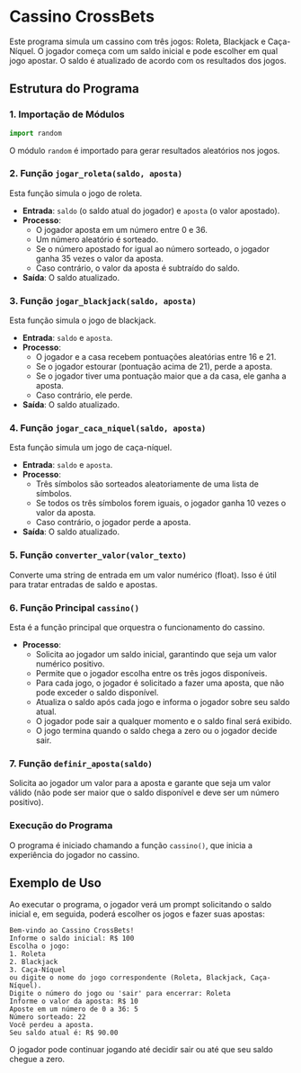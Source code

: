 # Cassino CrossBets

Este programa simula um cassino com três jogos: Roleta, Blackjack e Caça-Níquel. O jogador começa com um saldo inicial e pode escolher em qual jogo apostar. O saldo é atualizado de acordo com os resultados dos jogos.

## Estrutura do Programa

### 1. Importação de Módulos

```python
import random
```

O módulo `random` é importado para gerar resultados aleatórios nos jogos.

### 2. Função `jogar_roleta(saldo, aposta)`

Esta função simula o jogo de roleta.

- **Entrada**: `saldo` (o saldo atual do jogador) e `aposta` (o valor apostado).
- **Processo**:
  - O jogador aposta em um número entre 0 e 36.
  - Um número aleatório é sorteado.
  - Se o número apostado for igual ao número sorteado, o jogador ganha 35 vezes o valor da aposta.
  - Caso contrário, o valor da aposta é subtraído do saldo.
- **Saída**: O saldo atualizado.

### 3. Função `jogar_blackjack(saldo, aposta)`

Esta função simula o jogo de blackjack.

- **Entrada**: `saldo` e `aposta`.
- **Processo**:
  - O jogador e a casa recebem pontuações aleatórias entre 16 e 21.
  - Se o jogador estourar (pontuação acima de 21), perde a aposta.
  - Se o jogador tiver uma pontuação maior que a da casa, ele ganha a aposta.
  - Caso contrário, ele perde.
- **Saída**: O saldo atualizado.

### 4. Função `jogar_caca_niquel(saldo, aposta)`

Esta função simula um jogo de caça-níquel.

- **Entrada**: `saldo` e `aposta`.
- **Processo**:
  - Três símbolos são sorteados aleatoriamente de uma lista de símbolos.
  - Se todos os três símbolos forem iguais, o jogador ganha 10 vezes o valor da aposta.
  - Caso contrário, o jogador perde a aposta.
- **Saída**: O saldo atualizado.

### 5. Função `converter_valor(valor_texto)`

Converte uma string de entrada em um valor numérico (float). Isso é útil para tratar entradas de saldo e apostas.

### 6. Função Principal `cassino()`

Esta é a função principal que orquestra o funcionamento do cassino.

- **Processo**:
  - Solicita ao jogador um saldo inicial, garantindo que seja um valor numérico positivo.
  - Permite que o jogador escolha entre os três jogos disponíveis.
  - Para cada jogo, o jogador é solicitado a fazer uma aposta, que não pode exceder o saldo disponível.
  - Atualiza o saldo após cada jogo e informa o jogador sobre seu saldo atual.
  - O jogador pode sair a qualquer momento e o saldo final será exibido.
  - O jogo termina quando o saldo chega a zero ou o jogador decide sair.

### 7. Função `definir_aposta(saldo)`

Solicita ao jogador um valor para a aposta e garante que seja um valor válido (não pode ser maior que o saldo disponível e deve ser um número positivo).

### Execução do Programa

O programa é iniciado chamando a função `cassino()`, que inicia a experiência do jogador no cassino.

## Exemplo de Uso

Ao executar o programa, o jogador verá um prompt solicitando o saldo inicial e, em seguida, poderá escolher os jogos e fazer suas apostas:

```plaintext
Bem-vindo ao Cassino CrossBets!
Informe o saldo inicial: R$ 100
Escolha o jogo:
1. Roleta
2. Blackjack
3. Caça-Níquel
ou digite o nome do jogo correspondente (Roleta, Blackjack, Caça-Níquel).
Digite o número do jogo ou 'sair' para encerrar: Roleta
Informe o valor da aposta: R$ 10
Aposte em um número de 0 a 36: 5
Número sorteado: 22
Você perdeu a aposta.
Seu saldo atual é: R$ 90.00
```

O jogador pode continuar jogando até decidir sair ou até que seu saldo chegue a zero.